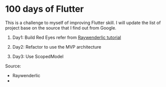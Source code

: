 # 100 days of Flutter
This is a challenge to myself of improving Flutter skill. I will update the list of project base on the source that I find out from Google.

1. Day1: Build Red Eyes refer from [Raywenderlic tutorial](https://www.raywenderlich.com/3715234-swiftui-getting-started)

2. Day2: Refactor to use the MVP architecture

3. Day3: Use ScopedModel 

Source: 
- Raywenderlic
- 